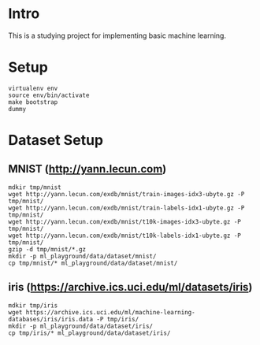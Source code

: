 Intro
=============
This is a studying project for implementing basic machine learning.

Setup
=============
```
virtualenv env
source env/bin/activate
make bootstrap
dummy
```

Dataset Setup
=============
MNIST (http://yann.lecun.com)
-------------
```
mdkir tmp/mnist
wget http://yann.lecun.com/exdb/mnist/train-images-idx3-ubyte.gz -P tmp/mnist/
wget http://yann.lecun.com/exdb/mnist/train-labels-idx1-ubyte.gz -P tmp/mnist/
wget http://yann.lecun.com/exdb/mnist/t10k-images-idx3-ubyte.gz -P tmp/mnist/
wget http://yann.lecun.com/exdb/mnist/t10k-labels-idx1-ubyte.gz -P tmp/mnist/
gzip -d tmp/mnist/*.gz
mkdir -p ml_playground/data/dataset/mnist/
cp tmp/mnist/* ml_playground/data/dataset/mnist/
```

iris (https://archive.ics.uci.edu/ml/datasets/iris)
-------------
```
mdkir tmp/iris
wget https://archive.ics.uci.edu/ml/machine-learning-databases/iris/iris.data -P tmp/iris/
mkdir -p ml_playground/data/dataset/iris/
cp tmp/iris/* ml_playground/data/dataset/iris/
```